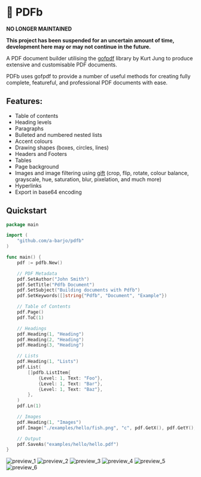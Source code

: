 # 📄 PDFb

**NO LONGER MAINTAINED**

**This project has been suspended for an uncertain amount of time, development here may or may not continue in the future.**

A PDF document builder utilising the [gofpdf](https://github.com/jung-kurt/gofpdf) library by Kurt Jung to produce extensive and customisable PDF documents.

PDFb uses gofpdf to provide a number of useful methods for creating fully complete, featureful, and professional PDF documents with ease.

## Features:

- Table of contents
- Heading levels
- Paragraphs
- Bulleted and numbered nested lists
- Accent colours
- Drawing shapes (boxes, circles, lines)
- Headers and Footers
- Tables
- Page background
- Images and image filtering using [gift](https://github.com/disintegration/gift) (crop, flip, rotate, colour balance, grayscale, hue, saturation, blur, pixelation, and much more)
- Hyperlinks
- Export in base64 encoding

## Quickstart

```go
package main

import (
	"github.com/a-barjo/pdfb"
)

func main() {
	pdf := pdfb.New()

	// PDF Metadata
	pdf.SetAuthor("John Smith")
	pdf.SetTitle("Pdfb Document")
	pdf.SetSubject("Building documents with Pdfb")
	pdf.SetKeywords([]string{"Pdfb", "Document", "Example"})

	// Table of Contents
	pdf.Page()
	pdf.ToC(1)

	// Headings
	pdf.Heading(1, "Heading")
	pdf.Heading(2, "Heading")
	pdf.Heading(3, "Heading")

	// Lists
	pdf.Heading(1, "Lists")
	pdf.List(
		[]pdfb.ListItem{
			{Level: 1, Text: "Foo"},
			{Level: 1, Text: "Bar"},
            {Level: 1, Text: "Baz"},
		},
	)
	pdf.Ln(1)

	// Images
	pdf.Heading(1, "Images")
	pdf.Image("./examples/hello/fish.png", "c", pdf.GetX(), pdf.GetY(), 0, 70)

    // Output
	pdf.SaveAs("examples/hello/hello.pdf")
}
```

![preview_1](./images/preview_1.png)
![preview_2](./images/preview_2.png)
![preview_3](./images/preview_3.png)
![preview_4](./images/preview_4.png)
![preview_5](./images/preview_5.png)
![preview_6](./images/preview_6.png)

